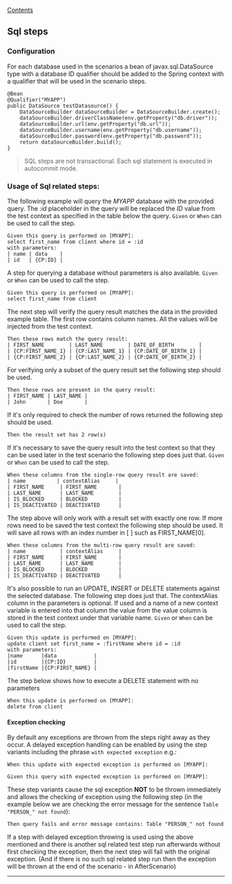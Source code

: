 [Contents](../README.md)

## Sql steps

### Configuration

For each database used in the scenarios a bean of javax.sql.DataSource type with a database ID qualifier should be added to the Spring context with a qualifier that will be used in the scenario steps.

```
@Bean
@Qualifier("MYAPP")
public DataSource testDatasource() {
    DataSourceBuilder dataSourceBuilder = DataSourceBuilder.create();
    dataSourceBuilder.driverClassName(env.getProperty("db.driver"));
    dataSourceBuilder.url(env.getProperty("db.url"));
    dataSourceBuilder.username(env.getProperty("db.username"));
    dataSourceBuilder.password(env.getProperty("db.password"));
    return dataSourceBuilder.build();
}
```

> SQL steps are not transactional. Each sql statement is executed in autocommit mode.


### Usage of Sql related steps:

The following example will query the *MYAPP* database with the provided query.
The *:id* placeholder in the query will be replaced the *ID* value from the test context as specified in the table below the query.
`Given` or `When` can be used to call the step.
```
Given this query is performed on [MYAPP]:
select first_name from client where id = :id
with parameters:
| name | data    |
| id   | {CP:ID} |
```

A step for querying a database without parameters is also available.
`Given` or `When` can be used to call the step.


```
Given this query is performed on [MYAPP]:
select first_name from client
```

The next step will verify the query result matches the data in the provided example table.
The first row contains column names. All the values will be injected from the test context.

```
Then these rows match the query result:
| FIRST_NAME        | LAST_NAME        | DATE_OF_BIRTH        |
| {CP:FIRST_NAME_1} | {CP:LAST_NAME_1} | {CP:DATE_OF_BIRTH_1} |
| {CP:FIRST_NAME_2} | {CP:LAST_NAME_2} | {CP:DATE_OF_BIRTH_2} |
```

For verifying only a subset of the query result set the following step should be used.

```
Then these rows are present in the query result:
| FIRST_NAME | LAST_NAME |
| John       | Doe       |
```

If it's only required to check the number of rows returned the following step should be used.

```
Then the result set has 2 row(s)
```

If it's necessary to save the query result into the test context so that they can be used later in the test scenario the following step does just that.
`Given` or `When` can be used to call the step.

```
When these columns from the single-row query result are saved:
| name          | contextAlias     |
| FIRST_NAME     | FIRST_NAME       |
| LAST_NAME      | LAST_NAME        |
| IS_BLOCKED     | BLOCKED          |
| IS_DEACTIVATED | DEACTIVATED      |
```

The step above will only work with a result set with exactly one row.
If more rows need to be saved the test context the following step should be used.
It will save all rows with an index number in [ ] such as FIRST_NAME[0].

```
When these columns from the multi-row query result are saved:
| name           | contextAlias     |
| FIRST_NAME     | FIRST_NAME       |
| LAST_NAME      | LAST_NAME        |
| IS_BLOCKED     | BLOCKED          |
| IS_DEACTIVATED | DEACTIVATED      |
```

It's also possible to run an UPDATE, INSERT or DELETE statements against the selected database. The following step does just that.
The contextAlias column in the parameters is optional.
If used and a name of a new context variable is entered into that column the value from the value column is stored in the test context under that variable name.
`Given` or `When` can be used to call the step.
```
Given this update is performed on [MYAPP]:
update client set first_name = :firstName where id = :id
with parameters:
|name      |data            |
|id        |{CP:ID}         |
|firstName |{CP:FIRST_NAME} |
```

The step below shows how to execute a DELETE statement with no parameters
```
When this update is performed on [MYAPP]:
delete from client
```

#### Exception checking

By default any exceptions are thrown from the steps right away as they occur.
A delayed exception handling can be enabled by using the step variants including the phrase `with expected exception` e.g.:
```
When this update with expected exception is performed on [MYAPP]:
```
```
Given this query with expected exception is performed on [MYAPP]:
```

These step variants cause the sql exception __NOT__ to be thrown immediately and allows the checking of exception using the following step
(in the example below we are checking the error message for the sentence `Table "PERSON_" not found`):
```
Then query fails and error message contains: Table "PERSON_" not found
```

If a step with delayed exception throwing is used using the above mentioned and there is another sql related test step run afterwards without first checking the exception, then the next step will fail with the original exception.
(And if there is no such sql related step run then the exception will be thrown at the end of the scenario - in AfterScenario)

---
